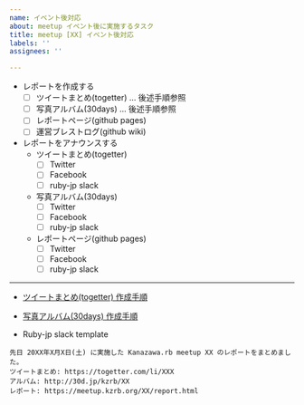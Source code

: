 ```yaml
---
name: イベント後対応
about: meetup イベント後に実施するタスク
title: meetup [XX] イベント後対応
labels: ''
assignees: ''

---
```


* レポートを作成する
    - [ ] ツイートまとめ(togetter) ... 後述手順参照
    - [ ] 写真アルバム(30days) ... 後述手順参照
    - [ ] レポートページ(github pages)
    - [ ] 運営ブレストログ(github wiki)

* レポートをアナウンスする
    - ツイートまとめ(togetter)
        - [ ] Twitter
        - [ ] Facebook
        - [ ] ruby-jp slack
    - 写真アルバム(30days)
        - [ ] Twitter
        - [ ] Facebook
        - [ ] ruby-jp slack
    - レポートページ(github pages)
        - [ ] Twitter
        - [ ] Facebook
        - [ ] ruby-jp slack

---

* [ツイートまとめ(togetter) 作成手順](https://github.com/kanazawarb/meetup/wiki/how-to-write-together)

* [写真アルバム(30days) 作成手順](https://github.com/kanazawarb/meetup/wiki/30days-%E3%82%A2%E3%83%AB%E3%83%90%E3%83%A0%E4%BD%9C%E6%88%90%E6%89%8B%E9%A0%86)

* Ruby-jp slack template

```
先日 20XX年X月X日(土) に実施した Kanazawa.rb meetup XX のレポートをまとめました。
ツイートまとめ: https://togetter.com/li/XXX
アルバム: http://30d.jp/kzrb/XX
レポート: https://meetup.kzrb.org/XX/report.html
```
